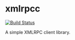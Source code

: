 xmlrpcc
=======

[![Build Status](https://secure.travis-ci.org/evax/xmlrpcc.png?branch=master "Build Status")](http://travis-ci.org/evax/xmlrpcc)

A simple XMLRPC client library.
